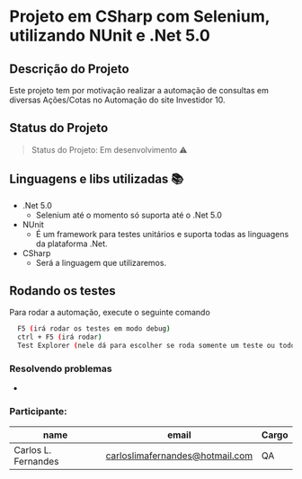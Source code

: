 
# Projeto em CSharp com Selenium, utilizando NUnit e .Net 5.0





## Descrição do Projeto
Este projeto tem por motivação realizar a automação de consultas em diversas Ações/Cotas no Automação do site Investidor 10.


## Status do Projeto
> Status do Projeto: Em desenvolvimento :warning:
## Linguagens e libs utilizadas :books:
- .Net 5.0
    - Selenium até o momento só suporta até o .Net 5.0
- NUnit
    - É um framework para testes unitários e suporta todas as linguagens da plataforma .Net.
- CSharp
    - Será a linguagem que utilizaremos.
## Rodando os testes

Para rodar a automação, execute o seguinte comando

```bash
  F5 (irá rodar os testes em modo debug)
  ctrl + F5 (irá rodar)
  Test Explorer (nele dá para escolher se roda somente um teste ou todos que tiver)
```

### Resolvendo problemas
-

### Participante:

|name|email|Cargo|
| -------- | -------- | -------- 
|Carlos L. Fernandes|carloslimafernandes@hotmail.com|QA|
